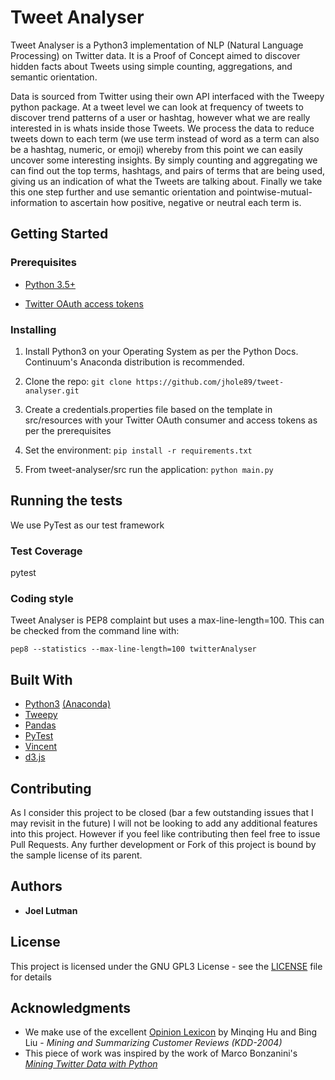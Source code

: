 # Tweet Analyser

Tweet Analyser is a Python3 implementation of NLP (Natural Language Processing) on Twitter data.
It is a Proof of Concept aimed to discover hidden facts about Tweets using simple counting, aggregations,
and semantic orientation.

Data is sourced from Twitter using their own API interfaced with the Tweepy python package.
At a tweet level we can look at frequency of tweets to discover trend patterns of a user or hashtag, however what we
are really interested in is whats inside those Tweets.  We process the data to reduce tweets down to each term
(we use term instead of word as a term can also be a hashtag, numeric, or emoji) whereby from this point we can easily
uncover some interesting insights.  By simply counting and aggregating we can find out the top terms, hashtags, and
pairs of terms that are being used, giving us an indication of what the Tweets are talking about.  Finally we take this
one step further and use semantic orientation and pointwise-mutual-information to ascertain how positive, negative or
neutral each term is.

## Getting Started

### Prerequisites

* [Python 3.5+](https://www.python.org/downloads/)

* [Twitter OAuth access tokens](https://dev.twitter.com/oauth/overview/application-owner-access-tokens)

### Installing

1. Install Python3 on your Operating System as per the Python Docs. Continuum's Anaconda distribution is recommended.

2. Clone the repo: `git clone https://github.com/jhole89/tweet-analyser.git`

3. Create a credentials.properties file based on the template in src/resources with your Twitter OAuth consumer and
access tokens as per the prerequisites

4. Set the environment: `pip install -r requirements.txt`

5. From tweet-analyser/src run the application: `python main.py`

## Running the tests

We use PyTest as our test framework

### Test Coverage

pytest <all>

### Coding style

Tweet Analyser is PEP8 complaint but uses a max-line-length=100.  This can be checked from the command line with:
```unix
pep8 --statistics --max-line-length=100 twitterAnalyser
```

## Built With

* [Python3](https://www.python.org/downloads/) [(Anaconda)](https://www.continuum.io/downloads)
* [Tweepy](https://github.com/tweepy/tweepy)
* [Pandas](http://pandas.pydata.org/)
* [PyTest](http://doc.pytest.org/en/latest/)
* [Vincent](https://vincent.readthedocs.io/en/latest/)
* [d3.js](https://d3js.org/)

## Contributing

As I consider this project to be closed (bar a few outstanding issues that I may revisit in the future) I will not be
looking to add any additional features into this project. However if you feel like contributing then feel free to issue
Pull Requests. Any further development or Fork of this project is bound by the sample license of its parent.

## Authors

* **Joel Lutman**

## License

This project is licensed under the GNU GPL3 License - see the [LICENSE](LICENSE) file for details

## Acknowledgments

* We make use of the excellent [Opinion Lexicon](https://www.cs.uic.edu/~liub/FBS/sentiment-analysis.html#lexicon) by Minqing Hu and Bing Liu - <i>Mining and Summarizing Customer Reviews (KDD-2004)</i>
* This piece of work was inspired by the work of Marco Bonzanini's <i>[Mining Twitter Data with Python](https://marcobonzanini.com/2015/03/02/mining-twitter-data-with-python-part-1/)</i>
